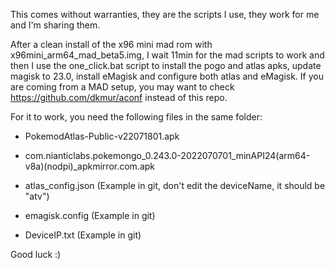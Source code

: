 This comes without warranties, they are the scripts I use, they work for me and I'm sharing them. 

After a clean install of the x96 mini mad rom with x96mini_arm64_mad_beta5.img, I wait 11min for the mad scripts to work and then I use the one_click.bat script to install the pogo and atlas apks, update magisk to 23.0, install eMagisk and configure both atlas and eMagisk. If you are coming from a MAD setup, you may want to check https://github.com/dkmur/aconf instead of this repo. 


For it to work, you need the following files in the same folder:

* PokemodAtlas-Public-v22071801.apk

* com.nianticlabs.pokemongo_0.243.0-2022070701_minAPI24(arm64-v8a)(nodpi)_apkmirror.com.apk

* atlas_config.json (Example in git, don't edit the deviceName, it should be "atv")

* emagisk.config (Example in git)

* DeviceIP.txt (Example in git)


Good luck :)
